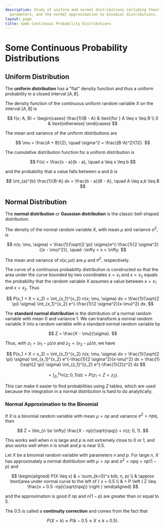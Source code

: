 ```yaml
---
description: Study of uniform and normal distributions including their density functions,
  parameters, and the normal approximation to binomial distributions.
layout: page
title: Some Continuous Probability Distributions
---
```


# Some Continuous Probability Distributions

## Uniform Distribution

The **uniform distribution** has a "flat" density function and thus a uniform probability in a closed interval $[A, B]$.

The density function of the continuous uniform random variable $X$ on the interval $[A,B]$ is

$$ f(x; A, B) = \begin{cases} 
\frac{1}{B - A} & \text{for } A \leq x \leq B \\
0 & \text{otherwise}
\end{cases} $$

The mean and variance of the uniform distributions are

$$ \mu = \frac{A + B}{2}, \quad \sigma^2 = \frac{(B-A)^2}{12}. $$

The cumulative distribution function for a uniform distribution is

$$ F(x) = \frac{x - a}{b - a}, \quad a \leq x \leq b $$

and the probability that a value falls between $a$ and $b$ is

$$ \int_{a}^{b} \frac{1}{B-A} dx = \frac{b - a}{B - A}, \quad A \leq a,b \leq B $$

## Normal Distribution

The **normal distribution** or **Gaussian distribution** is the classic bell-shaped distribution.

The density of the normal random variable $X,$ with mean $\mu$ and variance $\sigma^2,$ is

$$ n(x; \mu, \sigma) = \frac{1}{\sqrt{2 \pi} \sigma}e^{-\frac{1}{2 \sigma^2}{(x - \mu)^2}}, \quad -\infty < x < \infty. $$

The mean and variance of $n(x; \mu \sigma)$ are $\mu$ and $\sigma^2,$ respectively.

The curve of a continuous probability distribution is constructed so that the area under the curve bounded by two coordinates $x = x_1$ and $x = x_2$ equals the probability that the random variable $X$ assumes a value between $x = x_1$ and $x = x_2.$ Thus

$$ P(x_1 < X < x_2) = \int_{x_1}^{x_2} n(x; \mu, \sigma) dx = \frac{1}{\sqrt{2 \pi} \sigma} \int_{x_1}^{x_2} e^{-\frac{1}{2 \sigma^2}(x-\mu)^2} dx. $$

The **standard normal distribution** is the distribution of a normal random variable with mean $0$ and variance $1.$ We can transform a normal random variable $X$ into a random variable with a standard normal random variable by

$$ Z = \frac{X - \mu}{\sigma}. $$

Thus, with $z_1 = (x_1 - \mu)/\sigma$ and $z_2 = (x_2 - \mu)/\sigma,$ we have 


$$ P(x_1 < X < x_2) = \int_{x_1}^{x_2} n(x; \mu, \sigma) dx = \frac{1}{\sqrt{2 \pi} \sigma} \int_{x_1}^{x_2} e^{-\frac{1}{2 \sigma^2}(x-\mu)^2} dx = \frac{1}{\sqrt{2 \pi} \sigma} \int_{z_1}^{z_2} e^{-\frac{1}{2}z^2} dz  $$

$$ = \int_{z_1}^{z_2} n(z; 0, 1) dz = P(z_1 < Z < z_2). $$

This can make it easier to find probabilities using $Z$ tables, which are used because the integration in a normal distribution is hard to do analytically.

### Normal Approximation to the Binomial

If $X$ is a binomial random variable with mean $\mu = np$ and variance $\sigma^2 = npq,$ then

$$ Z = \lim_{n \to \infty} \frac{X - np}{\sqrt{npq}} = n(z; 0, 1). $$

This works well when $n$ is large and $p$ is not extremely close to $0$ or $1$, and also works well when $n$ is small and $p$ is near $0.5.$

Let $X$ be a binomial random variable with parameters $n$ and $p.$ For large $n$, $X$ has approximately a normal distribution with $\mu = np$ and $\sigma^2 = npq = np(1-p)$ and

$$ \begin{aligned}
P(X \leq x) & = \sum_{k=0}^x b(k; n, p) \\
            & \approx \text{area under normal curve to the left of } x + 0.5 \\
            & = P \left ( Z \leq \frac{x + 0.5 -np}{\sqrt{npq}} \right )
\end{aligned}
$$

and the approximation is good if $np$ and $n(1-p)$ are greater than or equal to 5.

The $0.5$ is called a **continuity correction** and comes from the fact that

$$ P(X = k) \approx P(k - 0.5 \leq X \leq k + 0.5). $$